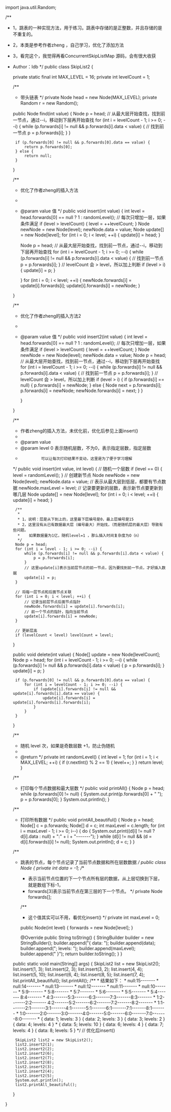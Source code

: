 import java.util.Random;

/**
 * 1，跳表的一种实现方法，用于练习。跳表中存储的是正整数，并且存储的是不重复的。
 * 2，本类是参考作者zheng ，自己学习，优化了添加方法
 * 3，看完这个，我觉得再看ConcurrentSkipListMap 源码，会有很大收获
 * Author：ldb
 */
    public class SkipList2 {

    private static final int MAX_LEVEL = 16;
    private int levelCount = 1;

    /**
     * 带头链表
     */
     private Node head = new Node(MAX_LEVEL);
     private Random r = new Random();

    public Node find(int value) {
        Node p = head;
        // 从最大层开始查找，找到前一节点，通过--i，移动到下层再开始查找
        for (int i = levelCount - 1; i >= 0; --i) {
            while (p.forwards[i] != null && p.forwards[i].data < value) {
                // 找到前一节点
                p = p.forwards[i];
            }
        }

        if (p.forwards[0] != null && p.forwards[0].data == value) {
            return p.forwards[0];
        } else {
            return null;
        }
    }

    /**
     * 优化了作者zheng的插入方法
     *
     * @param value 值
     */
        public void insert(int value) {
        int level = head.forwards[0] == null ? 1 : randomLevel();
        // 每次只增加一层，如果条件满足
        if (level > levelCount) {
            level = ++levelCount;
        }
        Node newNode = new Node(level);
        newNode.data = value;
        Node update[] = new Node[level];
        for (int i = 0; i < level; ++i) {
            update[i] = head;
        }

        Node p = head;
        // 从最大层开始查找，找到前一节点，通过--i，移动到下层再开始查找
        for (int i = levelCount - 1; i >= 0; --i) {
            while (p.forwards[i] != null && p.forwards[i].data < value) {
                // 找到前一节点
                p = p.forwards[i];
            }
            // levelCount 会 > level，所以加上判断
            if (level > i) {
                update[i] = p;
            }

        }
        for (int i = 0; i < level; ++i) {
            newNode.forwards[i] = update[i].forwards[i];
            update[i].forwards[i] = newNode;
        }

    }

    /**
     * 优化了作者zheng的插入方法2
     *
     * @param value 值
     */
        public void insert2(int value) {
        int level = head.forwards[0] == null ? 1 : randomLevel();
        // 每次只增加一层，如果条件满足
        if (level > levelCount) {
            level = ++levelCount;
        }
        Node newNode = new Node(level);
        newNode.data = value;
        Node p = head;
        // 从最大层开始查找，找到前一节点，通过--i，移动到下层再开始查找
        for (int i = levelCount - 1; i >= 0; --i) {
            while (p.forwards[i] != null && p.forwards[i].data < value) {
                // 找到前一节点
                p = p.forwards[i];
            }
            // levelCount 会 > level，所以加上判断
            if (level > i) {
                if (p.forwards[i] == null) {
                    p.forwards[i] = newNode;
                } else {
                    Node next = p.forwards[i];
                    p.forwards[i] = newNode;
                    newNode.forwards[i] = next;
                }
            }

        }

    }

    /**
     * 作者zheng的插入方法，未优化前，优化后参见上面insert()
     *
     * @param value
     * @param level 0 表示随机层数，不为0，表示指定层数，指定层数
     *              可以让每次打印结果不变动，这里是为了便于学习理解
     */
    public void insert(int value, int level) {
        // 随机一个层数
        if (level == 0) {
            level = randomLevel();
        }
        // 创建新节点
        Node newNode = new Node(level);
        newNode.data = value;
        // 表示从最大层到低层，都要有节点数据
        newNode.maxLevel = level;
        // 记录要更新的层数，表示新节点要更新到哪几层
        Node update[] = new Node[level];
        for (int i = 0; i < level; ++i) {
            update[i] = head;
        }

        /**
         *
         * 1，说明：层是从下到上的，这里最下层编号是0，最上层编号是15
         * 2，这里没有从已有数据最大层（编号最大）开始找，（而是随机层的最大层）导致有些问题。
         *    如果数据量为1亿，随机level=1 ，那么插入时间复杂度为O（n）
         */
        Node p = head;
        for (int i = level - 1; i >= 0; --i) {
            while (p.forwards[i] != null && p.forwards[i].data < value) {
                p = p.forwards[i];
            }
            // 这里update[i]表示当前层节点的前一节点，因为要找到前一节点，才好插入数据
            update[i] = p;
        }

        // 将每一层节点和后面节点关联
        for (int i = 0; i < level; ++i) {
            // 记录当前层节点后面节点指针
            newNode.forwards[i] = update[i].forwards[i];
            // 前一个节点的指针，指向当前节点
            update[i].forwards[i] = newNode;
        }

        // 更新层高
        if (levelCount < level) levelCount = level;
    }

    public void delete(int value) {
        Node[] update = new Node[levelCount];
        Node p = head;
        for (int i = levelCount - 1; i >= 0; --i) {
            while (p.forwards[i] != null && p.forwards[i].data < value) {
                p = p.forwards[i];
            }
            update[i] = p;
        }

        if (p.forwards[0] != null && p.forwards[0].data == value) {
            for (int i = levelCount - 1; i >= 0; --i) {
                if (update[i].forwards[i] != null && update[i].forwards[i].data == value) {
                    update[i].forwards[i] = update[i].forwards[i].forwards[i];
                }
            }
        }
    }

    /**
     * 随机 level 次，如果是奇数层数 +1，防止伪随机
     *
     * @return
     */
     private int randomLevel() {
        int level = 1;
        for (int i = 1; i < MAX_LEVEL; ++i) {
            if (r.nextInt() % 2 == 1) {
                level++;
            }
        }
        return level;
     }

    /**
     * 打印每个节点数据和最大层数
     */
     public void printAll() {
        Node p = head;
        while (p.forwards[0] != null) {
            System.out.print(p.forwards[0] + " ");
            p = p.forwards[0];
        }
        System.out.println();
     }

    /**
     * 打印所有数据
     */
     public void printAll_beautiful() {
        Node p = head;
        Node[] c = p.forwards;
        Node[] d = c;
        int maxLevel = c.length;
        for (int i = maxLevel - 1; i >= 0; i--) {
            do {
                System.out.print((d[i] != null ? d[i].data : null) + ":" + i + "-------");
            } while (d[i] != null && (d = d[i].forwards)[i] != null);
            System.out.println();
            d = c;
        }
     }

    /**
     * 跳表的节点，每个节点记录了当前节点数据和所在层数数据
     */
     public class Node {
        private int data = -1;
        /**
         * 表示当前节点位置的下一个节点所有层的数据，从上层切换到下层，就是数组下标-1，
         * forwards[3]表示当前节点在第三层的下一个节点。
         */
         private Node forwards[];

        /**
         * 这个值其实可以不用，看优化insert()
         */
         private int maxLevel = 0;

        public Node(int level) {
            forwards = new Node[level];
        }

        @Override
        public String toString() {
            StringBuilder builder = new StringBuilder();
            builder.append("{ data: ");
            builder.append(data);
            builder.append("; levels: ");
            builder.append(maxLevel);
            builder.append(" }");
            return builder.toString();
        }
     }

    public static void main(String[] args) {
        SkipList2 list = new SkipList2();
        list.insert(1, 3);
        list.insert(2, 3);
        list.insert(3, 2);
        list.insert(4, 4);
        list.insert(5, 10);
        list.insert(6, 4);
        list.insert(8, 5);
        list.insert(7, 4);
        list.printAll_beautiful();
        list.printAll();
        /**
         * 结果如下：
         * 									    null:15-------
         * 									    null:14-------
         * 									    null:13-------
         * 									    null:12-------
         * 									    null:11-------
         * 									    null:10-------
         * 										   5:9-------
         * 										   5:8-------
         * 										   5:7-------
         * 										   5:6-------
         * 										   5:5-------
         * 										   5:4-------					 8:4-------
         * 							     4:3-------5:3-------6:3-------7:3-------8:3-------
         * 1:2-------2:2-------		     4:2-------5:2-------6:2-------7:2-------8:2-------
         * 1:1-------2:1-------3:1-------4:1-------5:1-------6:1-------7:1-------8:1-------
         * 1:0-------2:0-------3:0-------4:0-------5:0-------6:0-------7:0-------8:0-------
         * { data: 1; levels: 3 } { data: 2; levels: 3 } { data: 3; levels: 2 } { data: 4; levels: 4 }
         * { data: 5; levels: 10 } { data: 6; levels: 4 } { data: 7; levels: 4 } { data: 8; levels: 5 }
         */
        // 优化后insert()

        SkipList2 list2 = new SkipList2();
        list2.insert2(1);
        list2.insert2(2);
        list2.insert2(6);
        list2.insert2(7);
        list2.insert2(8);
        list2.insert2(3);
        list2.insert2(4);
        list2.insert2(5);
        System.out.println();
        list2.printAll_beautiful();


    }

}